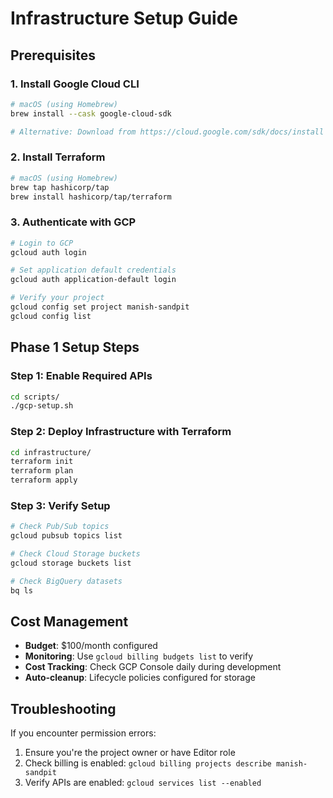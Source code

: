 # Infrastructure Setup Guide

## Prerequisites

### 1. Install Google Cloud CLI
```bash
# macOS (using Homebrew)
brew install --cask google-cloud-sdk

# Alternative: Download from https://cloud.google.com/sdk/docs/install
```

### 2. Install Terraform
```bash
# macOS (using Homebrew)
brew tap hashicorp/tap
brew install hashicorp/tap/terraform
```

### 3. Authenticate with GCP
```bash
# Login to GCP
gcloud auth login

# Set application default credentials
gcloud auth application-default login

# Verify your project
gcloud config set project manish-sandpit
gcloud config list
```

## Phase 1 Setup Steps

### Step 1: Enable Required APIs
```bash
cd scripts/
./gcp-setup.sh
```

### Step 2: Deploy Infrastructure with Terraform
```bash
cd infrastructure/
terraform init
terraform plan
terraform apply
```

### Step 3: Verify Setup
```bash
# Check Pub/Sub topics
gcloud pubsub topics list

# Check Cloud Storage buckets
gcloud storage buckets list

# Check BigQuery datasets
bq ls
```

## Cost Management

- **Budget**: $100/month configured
- **Monitoring**: Use `gcloud billing budgets list` to verify
- **Cost Tracking**: Check GCP Console daily during development
- **Auto-cleanup**: Lifecycle policies configured for storage

## Troubleshooting

If you encounter permission errors:
1. Ensure you're the project owner or have Editor role
2. Check billing is enabled: `gcloud billing projects describe manish-sandpit`
3. Verify APIs are enabled: `gcloud services list --enabled`